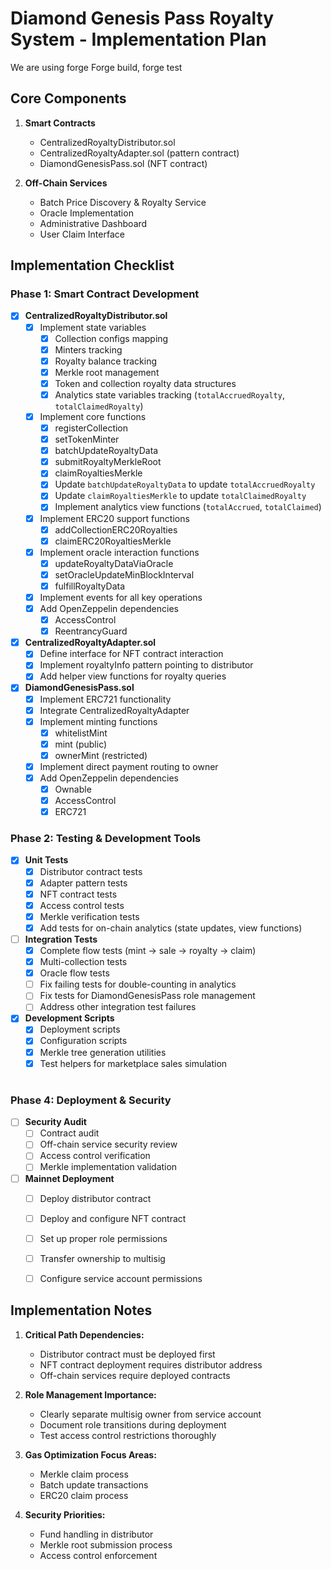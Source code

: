 # Diamond Genesis Pass Royalty System - Implementation Plan
We are using forge
Forge build, forge test

## Core Components

1. **Smart Contracts**
   - CentralizedRoyaltyDistributor.sol
   - CentralizedRoyaltyAdapter.sol (pattern contract)
   - DiamondGenesisPass.sol (NFT contract)

2. **Off-Chain Services**
   - Batch Price Discovery & Royalty Service
   - Oracle Implementation
   - Administrative Dashboard
   - User Claim Interface

## Implementation Checklist

### Phase 1: Smart Contract Development

- [x] **CentralizedRoyaltyDistributor.sol**
  - [x] Implement state variables
    - [x] Collection configs mapping
    - [x] Minters tracking
    - [x] Royalty balance tracking
    - [x] Merkle root management
    - [x] Token and collection royalty data structures
    - [x] Analytics state variables tracking (`totalAccruedRoyalty`, `totalClaimedRoyalty`)
  - [x] Implement core functions
    - [x] registerCollection
    - [x] setTokenMinter
    - [x] batchUpdateRoyaltyData
    - [x] submitRoyaltyMerkleRoot
    - [x] claimRoyaltiesMerkle
    - [x] Update `batchUpdateRoyaltyData` to update `totalAccruedRoyalty`
    - [x] Update `claimRoyaltiesMerkle` to update `totalClaimedRoyalty`
    - [x] Implement analytics view functions (`totalAccrued`, `totalClaimed`)
  - [x] Implement ERC20 support functions
    - [x] addCollectionERC20Royalties
    - [x] claimERC20RoyaltiesMerkle
  - [x] Implement oracle interaction functions
    - [x] updateRoyaltyDataViaOracle
    - [x] setOracleUpdateMinBlockInterval
    - [x] fulfillRoyaltyData
  - [x] Implement events for all key operations
  - [x] Add OpenZeppelin dependencies
    - [x] AccessControl
    - [x] ReentrancyGuard

- [x] **CentralizedRoyaltyAdapter.sol**
  - [x] Define interface for NFT contract interaction
  - [x] Implement royaltyInfo pattern pointing to distributor
  - [x] Add helper view functions for royalty queries

- [x] **DiamondGenesisPass.sol**
  - [x] Implement ERC721 functionality
  - [x] Integrate CentralizedRoyaltyAdapter
  - [x] Implement minting functions
    - [x] whitelistMint
    - [x] mint (public)
    - [x] ownerMint (restricted)
  - [x] Implement direct payment routing to owner
  - [x] Add OpenZeppelin dependencies
    - [x] Ownable
    - [x] AccessControl
    - [x] ERC721

### Phase 2: Testing & Development Tools

- [x] **Unit Tests**
  - [x] Distributor contract tests
  - [x] Adapter pattern tests
  - [x] NFT contract tests
  - [x] Access control tests
  - [x] Merkle verification tests
  - [x] Add tests for on-chain analytics (state updates, view functions)

- [ ] **Integration Tests**
  - [x] Complete flow tests (mint → sale → royalty → claim)
  - [x] Multi-collection tests
  - [x] Oracle flow tests
  - [ ] Fix failing tests for double-counting in analytics
  - [ ] Fix tests for DiamondGenesisPass role management
  - [ ] Address other integration test failures

- [x] **Development Scripts**
  - [x] Deployment scripts
  - [x] Configuration scripts
  - [x] Merkle tree generation utilities
  - [x] Test helpers for marketplace sales simulation

#

### Phase 4: Deployment & Security

- [ ] **Security Audit**
  - [ ] Contract audit
  - [ ] Off-chain service security review
  - [ ] Access control verification
  - [ ] Merkle implementation validation

- [ ] **Mainnet Deployment**
  - [ ] Deploy distributor contract
  - [ ] Deploy and configure NFT contract
  - [ ] Set up proper role permissions
  - [ ] Transfer ownership to multisig
  - [ ] Configure service account permissions


## Implementation Notes

1. **Critical Path Dependencies:**
   - Distributor contract must be deployed first
   - NFT contract deployment requires distributor address
   - Off-chain services require deployed contracts

2. **Role Management Importance:**
   - Clearly separate multisig owner from service account
   - Document role transitions during deployment
   - Test access control restrictions thoroughly

3. **Gas Optimization Focus Areas:**
   - Merkle claim process
   - Batch update transactions
   - ERC20 claim process

4. **Security Priorities:**
   - Fund handling in distributor
   - Merkle root submission process
   - Access control enforcement 